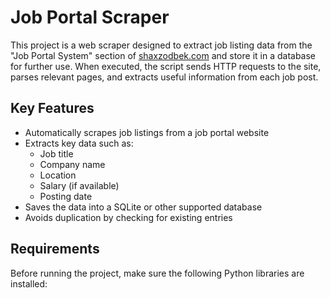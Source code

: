 # Job Portal Scraper

This project is a web scraper designed to extract job listing data from the "Job Portal System" section of [shaxzodbek.com](https://shaxzodbek.com/) and store it in a database for further use. When executed, the script sends HTTP requests to the site, parses relevant pages, and extracts useful information from each job post.

## Key Features

- Automatically scrapes job listings from a job portal website
- Extracts key data such as:
  - Job title
  - Company name
  - Location
  - Salary (if available)
  - Posting date
- Saves the data into a SQLite or other supported database
- Avoids duplication by checking for existing entries

## Requirements

Before running the project, make sure the following Python libraries are installed:

